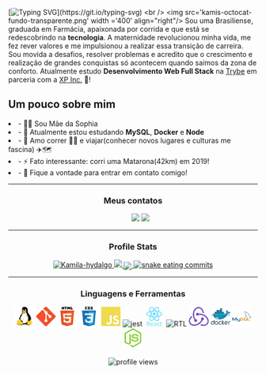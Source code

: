 [![Typing SVG](https://readme-typing-svg.herokuapp.com?font=verdana&color=%23036B52&size=22&width=350&lines=Ol%C3%A1%2C+Eu+sou+a+Kamis!;Welcome+to+my+Hub!)](https://git.io/typing-svg)
<br />
<img src='kamis-octocat-fundo-transparente.png' width ='400' align="right"/>
Sou uma Brasiliense, graduada em Farmácia, apaixonada por corrida e que está se redescobrindo na <strong>tecnologia</strong>. A maternidade revolucionou minha vida, me fez rever valores e me impulsionou a realizar essa transição de carreira. Sou movida a desafios, resolver problemas e acredito que o crescimento e realização de grandes conquistas só acontecem quando saímos da zona de conforto. Atualmente estudo <strong>Desenvolvimento Web Full Stack</strong> na <a href="https://betrybe.com">Trybe</a></li> em parceria com a <a href="https://www.xpinc.com/">XP Inc.</a></li> 🚀!

<h2><strong>Um pouco sobre mim</strong></h2>

<div align="center">
  <div align="left" style="display: inline_block">
    <li>- 👧🏼 Sou Mãe da Sophia</li>
    <li>- 🔭 Atualmente estou estudando <strong>MySQL</strong>, <strong>Docker</strong> e <strong>Node</strong> </li>
    <li>- 🤔 Amo correr 🏃‍♀️ e viajar(conhecer novos lugares e culturas me fascina) ✈️🗺️</li>
    <li>- ⚡ Fato interessante: corri uma Matarona(42km) em 2019!</li>
    <li>- 💬 Fique a vontade para entrar em contato comigo!</li>
  </div>
</div>

---

<h3 align="center"><strong>Meus contatos</strong></h3>
<div align="center" style="margin-left: 30px" style="display: inline_block">
  <a href="https://www.linkedin.com/in/kamilahydalgo/" target="_blank"><img src="https://img.shields.io/badge/-LinkedIn-%230077B5?style=for-the-badge&logo=linkedin&logoColor=white" target="_blank"></a> 
  <a href = "mailto:kamilahydalgo@gmail.com"><img src="https://img.shields.io/badge/-Gmail-%23333?style=for-the-badge&logo=gmail&logoColor=white" target="_blank"></a>
</div>

---

<h3 align="center"><strong>Profile Stats</strong></h3>


<p align=center>
  <div align=center>
    <a href="https://github.com/Kamila-hydalgo" title="Kamila's profile">
      <img width=396 src="https://github-readme-streak-stats.herokuapp.com/?user=Kamila-hydalgo&theme=react&border=61dafb&hide_border=true" alt="Kamila-hydalgo" />
    </a>
    <a href="https://github.com/Kamila-hydalgo" title="Kamila's profile">
      <img width=396 src="https://github-readme-stats.vercel.app/api?username=Kamila-hydalgo&show_icons=true&theme=react&border_color=61dafb&hide_border=true" />
    </a>
    <a href="https://github.com/Kamila-hydalgo" title="Kamila's profile">
      <img width=325 align="center" src="https://github-readme-stats.vercel.app/api/top-langs/?username=Kamila-hydalgo&hide=c%23,powershell,Mathematica,Ruby,Objective-C,Objective-C%2b%2b,Cuda&title_color=61dafb&text_color=ffffff&icon_color=61dafb&bg_color=20232a&langs_count=8&layout=compact&border_color=61dafb&hide_border=true" />
    </a>
  <a href="https://github.com/Kamila-hydalgo/Kamila-hydalgo" title="Kamila's profile">
     <img src="https://github.com/Kamila-hydalgo/Kamila-hydalgo/blob/output/github-contribution-grid-snake.svg" alt="snake eating commits">
   <a/>
</div>

---

<h3 align="center"><strong>Linguagens e Ferramentas</strong></h3> 

<div align="center">
  <img src="https://raw.githubusercontent.com/devicons/devicon/master/icons/linux/linux-original.svg" alt="linux" width="40" height="40" />
  <img src="https://raw.githubusercontent.com/devicons/devicon/master/icons/git/git-original.svg" alt="git" width="40" height="40"/> 
  <img src="https://raw.githubusercontent.com/devicons/devicon/master/icons/html5/html5-original-wordmark.svg" alt="html5" width="40" height="40"/> 
  <img src="https://raw.githubusercontent.com/devicons/devicon/master/icons/css3/css3-original-wordmark.svg" alt="css3" width="40" height="40"/> 
  <img title="JavaScript" alt="JavaScript" height="40" width="40" src="https://raw.githubusercontent.com/devicons/devicon/master/icons/javascript/javascript-plain.svg">
  <img src="https://www.learnstorybook.com/intro-to-storybook/logo-jest.png" alt="jest" width="40" height="40" />
  <img src="https://raw.githubusercontent.com/devicons/devicon/master/icons/react/react-original-wordmark.svg" alt="react" width="40" height="40"/>
  <img src="https://testing-library.com/img/octopus-128x128.png" alt="RTL" width="40" height="40"/>
  <img src="https://raw.githubusercontent.com/devicons/devicon/master/icons/redux/redux-original.svg" alt="redux" width="40" height="40"/>
  <img src="https://raw.githubusercontent.com/devicons/devicon/master/icons/docker/docker-original-wordmark.svg" alt="docker" width="40" height="40"/>
  <img src="https://raw.githubusercontent.com/devicons/devicon/master/icons/mysql/mysql-original-wordmark.svg" alt="mysql" width="40" height="40"/>
  <img title="NodeJS" alt="NodeJS" height="40" width="40" src="https://raw.githubusercontent.com/devicons/devicon/master/icons/nodejs/nodejs-original.svg">
  
</div>

<br />

  <div align="center">
  <img src="https://komarev.com/ghpvc/?username=Kamila-hydalgo" alt="profile views" />
  </div>
